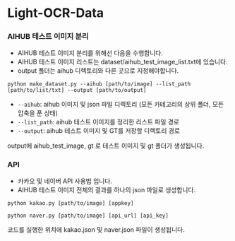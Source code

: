 # Light-OCR-Data

### AIHUB 테스트 이미지 분리
* AIHUB 테스트 이미지 분리를 위해선 다음을 수행합니다.
* AIHUB 테스트 이미지 리스트는 dataset/aihub_test_image_list.txt에 있습니다.
* output 폴더는 aihub 디렉토리와 다른 곳으로 지정해야합니다.
```
python make_dataset.py --aihub [path/to/image] --list_path [path/to/list/txt] --output [path/to/output]
```
* `--aihub`: aihub 이미지 및 json 파일 디렉토리 (모든 카테고리의 상위 폴더, 모든 압축을 푼 상태)
* `--list_path`: aihub 테스트 이미지를 정리한 리스트 파일 경로
* `--output`: aihub 테스트 이미지 및 GT를 저장할 디렉토리 경로

output에 aihub_test_image, gt 로 테스트 이미지 및 gt 폴더가 생성됩니다.

### API
* 카카오 및 네이버 API 사용법 입니다.
* AIHUB 테스트 이미지 전체의 결과를 하나의 json 파일로 생성합니다.
```
python kakao.py [path/to/image] [appkey]
```
```
python naver.py [path/to/image] [api_url] [api_key]
```

코드를 실행한 위치에 kakao.json 및 naver.json 파일이 생성됩니다.
